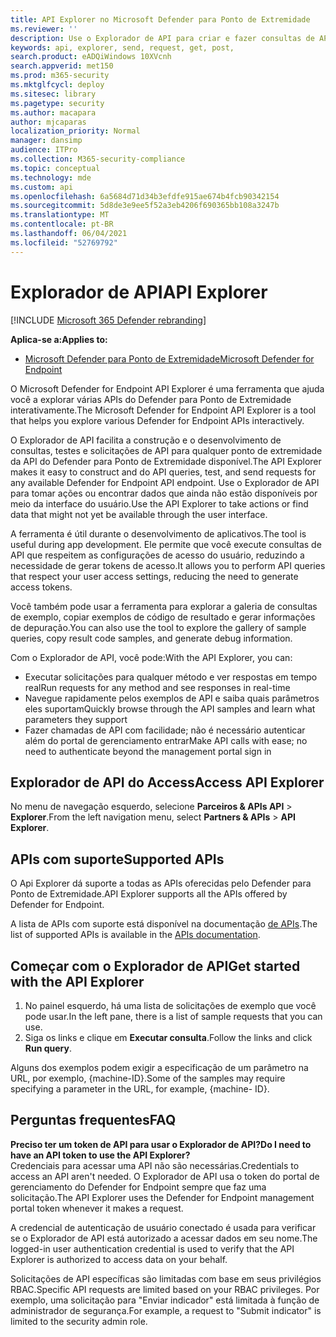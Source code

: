 ```yaml
---
title: API Explorer no Microsoft Defender para Ponto de Extremidade
ms.reviewer: ''
description: Use o Explorador de API para criar e fazer consultas de API, testar e enviar solicitações para qualquer API disponível
keywords: api, explorer, send, request, get, post,
search.product: eADQiWindows 10XVcnh
search.appverid: met150
ms.prod: m365-security
ms.mktglfcycl: deploy
ms.sitesec: library
ms.pagetype: security
ms.author: macapara
author: mjcaparas
localization_priority: Normal
manager: dansimp
audience: ITPro
ms.collection: M365-security-compliance
ms.topic: conceptual
ms.technology: mde
ms.custom: api
ms.openlocfilehash: 6a5684d71d34b3efdfe915ae674b4fcb90342154
ms.sourcegitcommit: 5d8de3e9ee5f52a3eb4206f690365bb108a3247b
ms.translationtype: MT
ms.contentlocale: pt-BR
ms.lasthandoff: 06/04/2021
ms.locfileid: "52769792"
---
```

# <a name="api-explorer"></a><span data-ttu-id="e9dbc-104">Explorador de API</span><span class="sxs-lookup"><span data-stu-id="e9dbc-104">API Explorer</span></span>

[!INCLUDE [Microsoft 365 Defender rebranding](../../includes/microsoft-defender.md)]

<span data-ttu-id="e9dbc-105">**Aplica-se a:**</span><span class="sxs-lookup"><span data-stu-id="e9dbc-105">**Applies to:**</span></span>
- [<span data-ttu-id="e9dbc-106">Microsoft Defender para Ponto de Extremidade</span><span class="sxs-lookup"><span data-stu-id="e9dbc-106">Microsoft Defender for Endpoint</span></span>](https://go.microsoft.com/fwlink/?linkid=2154037)


<span data-ttu-id="e9dbc-107">O Microsoft Defender for Endpoint API Explorer é uma ferramenta que ajuda você a explorar várias APIs do Defender para Ponto de Extremidade interativamente.</span><span class="sxs-lookup"><span data-stu-id="e9dbc-107">The Microsoft Defender for Endpoint API Explorer is a tool that helps you explore various Defender for Endpoint APIs interactively.</span></span> 

<span data-ttu-id="e9dbc-108">O Explorador de API facilita a construção e o desenvolvimento de consultas, testes e solicitações de API para qualquer ponto de extremidade da API do Defender para Ponto de Extremidade disponível.</span><span class="sxs-lookup"><span data-stu-id="e9dbc-108">The API Explorer makes it easy to construct and do API queries, test, and send requests for any available Defender for Endpoint API endpoint.</span></span> <span data-ttu-id="e9dbc-109">Use o Explorador de API para tomar ações ou encontrar dados que ainda não estão disponíveis por meio da interface do usuário.</span><span class="sxs-lookup"><span data-stu-id="e9dbc-109">Use the API Explorer to take actions or find data that might not yet be available through the user interface.</span></span>

<span data-ttu-id="e9dbc-110">A ferramenta é útil durante o desenvolvimento de aplicativos.</span><span class="sxs-lookup"><span data-stu-id="e9dbc-110">The tool is useful during app development.</span></span> <span data-ttu-id="e9dbc-111">Ele permite que você execute consultas de API que respeitem as configurações de acesso do usuário, reduzindo a necessidade de gerar tokens de acesso.</span><span class="sxs-lookup"><span data-stu-id="e9dbc-111">It allows you to perform API queries that respect your user access settings, reducing the need to generate access tokens.</span></span>

<span data-ttu-id="e9dbc-112">Você também pode usar a ferramenta para explorar a galeria de consultas de exemplo, copiar exemplos de código de resultado e gerar informações de depuração.</span><span class="sxs-lookup"><span data-stu-id="e9dbc-112">You can also use the tool to explore the gallery of sample queries, copy result code samples, and generate debug information.</span></span>

<span data-ttu-id="e9dbc-113">Com o Explorador de API, você pode:</span><span class="sxs-lookup"><span data-stu-id="e9dbc-113">With the API Explorer, you can:</span></span>

- <span data-ttu-id="e9dbc-114">Executar solicitações para qualquer método e ver respostas em tempo real</span><span class="sxs-lookup"><span data-stu-id="e9dbc-114">Run requests for any method and see responses in real-time</span></span>
- <span data-ttu-id="e9dbc-115">Navegue rapidamente pelos exemplos de API e saiba quais parâmetros eles suportam</span><span class="sxs-lookup"><span data-stu-id="e9dbc-115">Quickly browse through the API samples and learn what parameters they support</span></span>
- <span data-ttu-id="e9dbc-116">Fazer chamadas de API com facilidade; não é necessário autenticar além do portal de gerenciamento entrar</span><span class="sxs-lookup"><span data-stu-id="e9dbc-116">Make API calls with ease; no need to authenticate beyond the management portal sign in</span></span>

## <a name="access-api-explorer"></a><span data-ttu-id="e9dbc-117">Explorador de API do Access</span><span class="sxs-lookup"><span data-stu-id="e9dbc-117">Access API Explorer</span></span>

<span data-ttu-id="e9dbc-118">No menu de navegação esquerdo, selecione **Parceiros & APIs API**  >  **Explorer**.</span><span class="sxs-lookup"><span data-stu-id="e9dbc-118">From the left navigation menu, select **Partners & APIs** > **API Explorer**.</span></span>

## <a name="supported-apis"></a><span data-ttu-id="e9dbc-119">APIs com suporte</span><span class="sxs-lookup"><span data-stu-id="e9dbc-119">Supported APIs</span></span>

<span data-ttu-id="e9dbc-120">O Api Explorer dá suporte a todas as APIs oferecidas pelo Defender para Ponto de Extremidade.</span><span class="sxs-lookup"><span data-stu-id="e9dbc-120">API Explorer supports all the APIs offered by Defender for Endpoint.</span></span>
  
<span data-ttu-id="e9dbc-121">A lista de APIs com suporte está disponível na documentação [de APIs](apis-intro.md).</span><span class="sxs-lookup"><span data-stu-id="e9dbc-121">The list of supported APIs is available in the [APIs documentation](apis-intro.md).</span></span> 

## <a name="get-started-with-the-api-explorer"></a><span data-ttu-id="e9dbc-122">Começar com o Explorador de API</span><span class="sxs-lookup"><span data-stu-id="e9dbc-122">Get started with the API Explorer</span></span>

1. <span data-ttu-id="e9dbc-123">No painel esquerdo, há uma lista de solicitações de exemplo que você pode usar.</span><span class="sxs-lookup"><span data-stu-id="e9dbc-123">In the left pane, there is a list of sample requests that you can use.</span></span> 
2. <span data-ttu-id="e9dbc-124">Siga os links e clique em **Executar consulta**.</span><span class="sxs-lookup"><span data-stu-id="e9dbc-124">Follow the links and click **Run query**.</span></span> 

<span data-ttu-id="e9dbc-125">Alguns dos exemplos podem exigir a especificação de um parâmetro na URL, por exemplo, {machine-ID}.</span><span class="sxs-lookup"><span data-stu-id="e9dbc-125">Some of the samples may require specifying a parameter in the URL, for example, {machine- ID}.</span></span>

## <a name="faq"></a><span data-ttu-id="e9dbc-126">Perguntas frequentes</span><span class="sxs-lookup"><span data-stu-id="e9dbc-126">FAQ</span></span>

<span data-ttu-id="e9dbc-127">**Preciso ter um token de API para usar o Explorador de API?**</span><span class="sxs-lookup"><span data-stu-id="e9dbc-127">**Do I need to have an API token to use the API Explorer?**</span></span> <br>
<span data-ttu-id="e9dbc-128">Credenciais para acessar uma API não são necessárias.</span><span class="sxs-lookup"><span data-stu-id="e9dbc-128">Credentials to access an API aren't needed.</span></span> <span data-ttu-id="e9dbc-129">O Explorador de API usa o token do portal de gerenciamento do Defender for Endpoint sempre que faz uma solicitação.</span><span class="sxs-lookup"><span data-stu-id="e9dbc-129">The API Explorer uses the Defender for Endpoint management portal token whenever it makes a request.</span></span>

<span data-ttu-id="e9dbc-130">A credencial de autenticação de usuário conectado é usada para verificar se o Explorador de API está autorizado a acessar dados em seu nome.</span><span class="sxs-lookup"><span data-stu-id="e9dbc-130">The logged-in user authentication credential is used to verify that the API Explorer is authorized to access data on your behalf.</span></span>

<span data-ttu-id="e9dbc-131">Solicitações de API específicas são limitadas com base em seus privilégios RBAC.</span><span class="sxs-lookup"><span data-stu-id="e9dbc-131">Specific API requests are limited based on your RBAC privileges.</span></span> <span data-ttu-id="e9dbc-132">Por exemplo, uma solicitação para "Enviar indicador" está limitada à função de administrador de segurança.</span><span class="sxs-lookup"><span data-stu-id="e9dbc-132">For example, a request to "Submit indicator" is limited to the security admin role.</span></span> 
